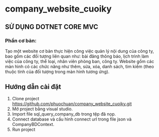 # company_website_cuoiky
## SỬ DỤNG DOTNET CORE MVC 

### Phần cơ bản: 
Tạo một website cơ bản thực hiện công việc quản lý nội dung của công ty, bao gồm các đối tượng liên quan như: bài đăng thông báo, lịch trình làm việc của công ty, thể loại, nhân viên phòng ban, công ty. Website gồm các màn hình có các chức năng như thêm, sửa, xóa, danh sách, tìm kiếm (theo thuộc tính của đối tượng trong màn hình tương ứng). 

## Hướng  dẫn cài đặt
1. Clone project https://github.com/phuochuan/company_website_cuoiky.git
2. Mở project bằng visual studio.
3. Import file sql_query_company_db trong tệp đã nọp.
4. Connect database và cấu hình connect url trong file json và CompanyBDContext.
5. Run project
